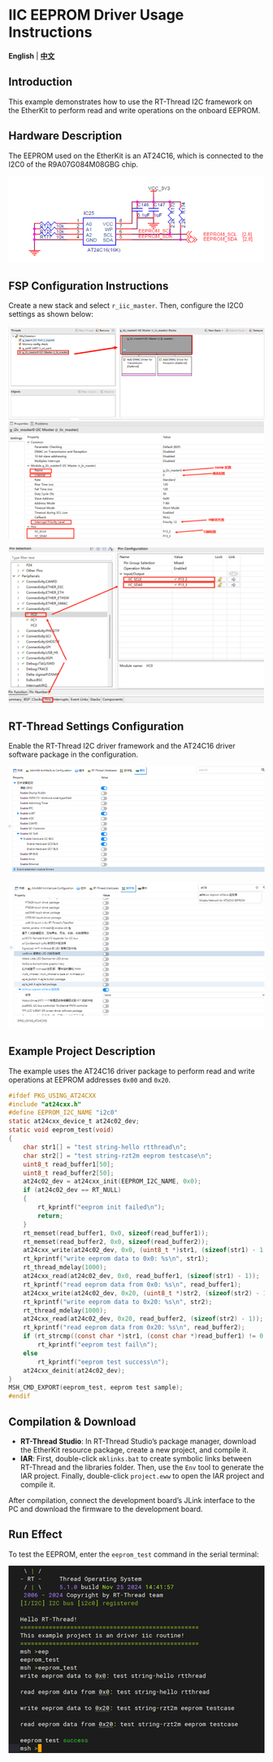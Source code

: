 # IIC EEPROM Driver Usage Instructions

**English** | [**中文**](./README_zh.md)

## Introduction

This example demonstrates how to use the RT-Thread I2C framework on the EtherKit to perform read and write operations on the onboard EEPROM.

## Hardware Description

The EEPROM used on the EtherKit is an AT24C16, which is connected to the I2C0 of the R9A07G084M08GBG chip.

![image-20241126101055884](figures/image-20241126101055884.png)

## FSP Configuration Instructions

Create a new stack and select `r_iic_master`. Then, configure the I2C0 settings as shown below:

![image-20241126101119612](figures/image-20241126101119612.png)![image-20241204164236877](./figures/image-20241204164236877.png)

![image-20241204164246566](./figures/image-20241204164246566.png)

## RT-Thread Settings Configuration

Enable the RT-Thread I2C driver framework and the AT24C16 driver software package in the configuration.

![image-20241126101213305](figures/image-20241126101213305.png)

![image-20241126101223969](figures/image-20241126101223969.png)

## Example Project Description

The example uses the AT24C16 driver package to perform read and write operations at EEPROM addresses `0x00` and `0x20`.

```c
#ifdef PKG_USING_AT24CXX
#include "at24cxx.h"
#define EEPROM_I2C_NAME "i2c0"
static at24cxx_device_t at24c02_dev;
static void eeprom_test(void)
{
    char str1[] = "test string-hello rtthread\n";
    char str2[] = "test string-rzt2m eeprom testcase\n";
    uint8_t read_buffer1[50];
    uint8_t read_buffer2[50];
    at24c02_dev = at24cxx_init(EEPROM_I2C_NAME, 0x0);
    if (at24c02_dev == RT_NULL)
    {
        rt_kprintf("eeprom init failed\n");
        return;
    }
    rt_memset(read_buffer1, 0x0, sizeof(read_buffer1));
    rt_memset(read_buffer2, 0x0, sizeof(read_buffer2));
    at24cxx_write(at24c02_dev, 0x0, (uint8_t *)str1, (sizeof(str1) - 1));
    rt_kprintf("write eeprom data to 0x0: %s\n", str1);
    rt_thread_mdelay(1000);
    at24cxx_read(at24c02_dev, 0x0, read_buffer1, (sizeof(str1) - 1));
    rt_kprintf("read eeprom data from 0x0: %s\n", read_buffer1);
    at24cxx_write(at24c02_dev, 0x20, (uint8_t *)str2, (sizeof(str2) - 1));
    rt_kprintf("write eeprom data to 0x20: %s\n", str2);
    rt_thread_mdelay(1000);
    at24cxx_read(at24c02_dev, 0x20, read_buffer2, (sizeof(str2) - 1));
    rt_kprintf("read eeprom data from 0x20: %s\n", read_buffer2);
    if (rt_strcmp((const char *)str1, (const char *)read_buffer1) != 0 && rt_strcmp((const char *)str2, (const char *)read_buffer2) != 0)
        rt_kprintf("eeprom test fail\n");
    else
        rt_kprintf("eeprom test success\n");
    at24cxx_deinit(at24c02_dev);
}
MSH_CMD_EXPORT(eeprom_test, eeprom test sample);
#endif
```

## Compilation & Download

* **RT-Thread Studio**: In RT-Thread Studio’s package manager, download the EtherKit resource package, create a new project, and compile it.
* **IAR**: First, double-click `mklinks.bat` to create symbolic links between RT-Thread and the libraries folder. Then, use the `Env` tool to generate the IAR project. Finally, double-click `project.eww` to open the IAR project and compile it.

After compilation, connect the development board’s JLink interface to the PC and download the firmware to the development board.

## Run Effect

To test the EEPROM, enter the `eeprom_test` command in the serial terminal:

![image-20241126101319522](figures/image-20241126101319522.png)